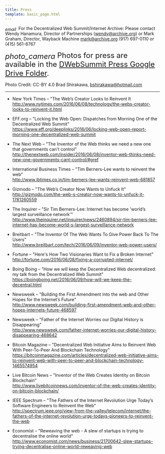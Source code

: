 ```yaml
---
title: Press
template: basic_page.html
---
```


<span style="position:relative; top:3px"><i class="material-icons">email</i></span>&nbsp;&nbsp;For the Decentralized Web Summit/Internet Archive:  Please contact Wendy Hanamura, Director of Partnerships (<a href="mailto:wendy@archive.org">wendy@archive.org</a>) or Mark Graham, Director, Wayback Machine <a href="mailto:mark@archive.org">mark@archive.org</a> (917) 697-0110 or (415) 561-6767

<div style="font-size:24px;">
  <span style="position:relative; top:3px"><i class="material-icons">photo_camera</i></span>
  Photos for press are available in the <a href="https://drive.google.com/folderview?id=0B6qr2WkkPPUedDFqMmNxZlh5cnc&usp=sharing">DWebSummit Press Google Drive Folder</a>.
</div>

Photo Credit: CC-BY 4.0 Brad Shirakawa, <a href="mailto:bshirakawa@hotmail.com">bshirakawa@hotmail.com</a>

---



- New York Times – "The Web’s Creator Looks to Reinvent It  
http://www.nytimes.com/2016/06/08/technology/the-webs-creator-looks-to-reinvent-it.html

- EFF.org – "Locking the Web Open: Dispatches from Morning One of the Decentralized Web Summit"  
https://www.eff.org/deeplinks/2016/06/locking-web-open-report-morning-one-decentralized-web-summit

- The Next Web – "The Inventor of the Web thinks we need a new one that governments can't control"  
http://thenextweb.com/insider/2016/06/08/inventor-web-thinks-need-new-one-governments-cant-control/#gref

- International Business Times – "Tim Berners-Lee wants to reinvent the web"  
http://www.ibtimes.co.in/tim-berners-lee-wants-reinvent-web-681857

- Gizmodo – "The Web’s Creator Now Wants to Unfuck It"  
http://gizmodo.com/the-web-s-creator-now-wants-to-unfuck-it-1781260559

- The Inquirer – "Sir Tim Berners-Lee: Internet has become 'world’s largest surveillance network'"  
http://www.theinquirer.net/inquirer/news/2460894/sir-tim-berners-lee-internet-has-become-world-s-largest-surveillance-network

- Breitbart – "The Inventor Of The Web Wants To Give Power Back To The Users"  
http://www.breitbart.com/tech/2016/06/09/inventor-web-power-users/

- Fortune – "Here's How Two Visionaries Want to Fix a Broken Internet"  
http://fortune.com/2016/06/08/fixing-a-corrupted-internet/

- Boing Boing –  "How we will keep the Decentralized Web decentralized: my talk from the Decentralized Web Summit"  
https://boingboing.net/2016/06/09/how-will-we-keep-the-decentral.html

- Newsweek – "Building the First Amendment Into the web and Other Hopes for the Internet’s Future"  
http://www.newsweek.com/building-first-amendment-web-and-other-hopes-internets-future-468597

- Newsweek – "Father of the Internet Worries our Digital History is Disappearing"  
http://www.newsweek.com/father-internet-worries-our-digital-history-disappearing-468642

- Bitcoin Magazine – "Decentralized Web Initiative Aims to Reinvent Web With Peer-To-Peer And Blockchain Technology"  
https://bitcoinmagazine.com/articles/decentralized-web-initiative-aims-to-reinvent-web-with-peer-to-peer-and-blockchain-technology-1465574954

- Live Bitcoin News – "Inventor of the Web Creates Identity on Bitcoin Blockchain"  
http://www.livebitcoinnews.com/inventor-of-the-web-creates-identity-on-bitcoin-blockchain/

- IEEE Spectrum – "The Fathers of the Internet Revolution Urge Today’s Software Engineers to Reinvent the Web"  
http://spectrum.ieee.org/view-from-the-valley/telecom/internet/the-fathers-of-the-internet-revolution-urge-todays-pioneers-to-reinvent-the-web

- Economist – "Reweaving the web - A slew of startups is trying to decentralise the online world"  
http://www.economist.com/news/business/21700642-slew-startups-trying-decentralise-online-world-reweaving-web
